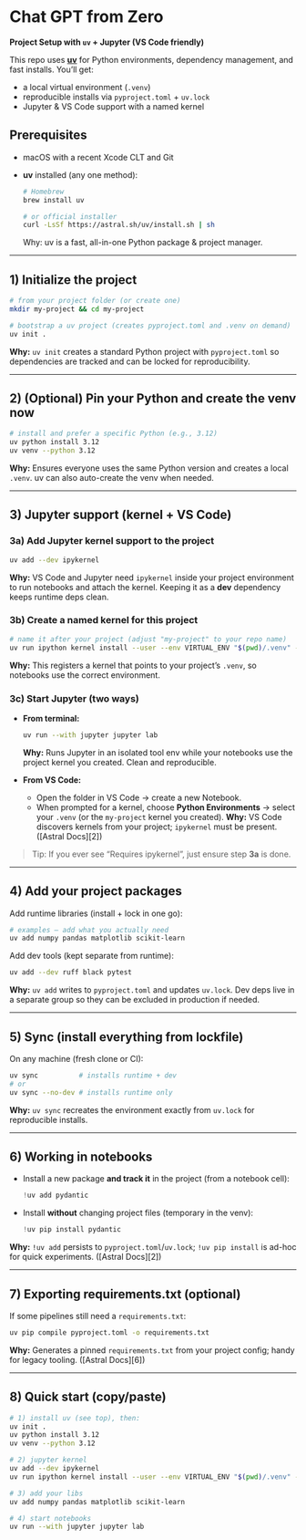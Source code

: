 # Chat GPT from Zero


**Project Setup with `uv` + Jupyter (VS Code friendly)**

This repo uses **[uv](https://docs.astral.sh/uv/)** for Python environments, dependency management, and fast installs. You’ll get:

* a local virtual environment (`.venv`)
* reproducible installs via `pyproject.toml` + `uv.lock`
* Jupyter & VS Code support with a named kernel

## Prerequisites

* macOS with a recent Xcode CLT and Git
* **uv** installed (any one method):

  ```bash
  # Homebrew
  brew install uv

  # or official installer
  curl -LsSf https://astral.sh/uv/install.sh | sh
  ```

  Why: uv is a fast, all-in-one Python package & project manager.

---

## 1) Initialize the project

```bash
# from your project folder (or create one)
mkdir my-project && cd my-project

# bootstrap a uv project (creates pyproject.toml and .venv on demand)
uv init .
```

**Why:** `uv init` creates a standard Python project with `pyproject.toml` so dependencies are tracked and can be locked for reproducibility. 

---

## 2) (Optional) Pin your Python and create the venv now

```bash
# install and prefer a specific Python (e.g., 3.12)
uv python install 3.12
uv venv --python 3.12
```

**Why:** Ensures everyone uses the same Python version and creates a local `.venv`. uv can also auto-create the venv when needed.

---

## 3) Jupyter support (kernel + VS Code)

### 3a) Add Jupyter kernel support to the project

```bash
uv add --dev ipykernel
```

**Why:** VS Code and Jupyter need `ipykernel` inside your project environment to run notebooks and attach the kernel. Keeping it as a **dev** dependency keeps runtime deps clean.

### 3b) Create a named kernel for this project

```bash
# name it after your project (adjust "my-project" to your repo name)
uv run ipython kernel install --user --env VIRTUAL_ENV "$(pwd)/.venv" --name=chatgpt-from-zero
```

**Why:** This registers a kernel that points to your project’s `.venv`, so notebooks use the correct environment.

### 3c) Start Jupyter (two ways)

* **From terminal:**

  ```bash
  uv run --with jupyter jupyter lab
  ```

  **Why:** Runs Jupyter in an isolated tool env while your notebooks use the project kernel you created. Clean and reproducible.

* **From VS Code:**

  * Open the folder in VS Code → create a new Notebook.
  * When prompted for a kernel, choose **Python Environments** → select your `.venv` (or the `my-project` kernel you created).
    **Why:** VS Code discovers kernels from your project; `ipykernel` must be present. ([Astral Docs][2])

> Tip: If you ever see “Requires ipykernel”, just ensure step **3a** is done.

---

## 4) Add your project packages

Add runtime libraries (install + lock in one go):

```bash
# examples — add what you actually need
uv add numpy pandas matplotlib scikit-learn
```

Add dev tools (kept separate from runtime):

```bash
uv add --dev ruff black pytest
```

**Why:** `uv add` writes to `pyproject.toml` and updates `uv.lock`. Dev deps live in a separate group so they can be excluded in production if needed.

---

## 5) Sync (install everything from lockfile)

On any machine (fresh clone or CI):

```bash
uv sync          # installs runtime + dev
# or
uv sync --no-dev # installs runtime only
```

**Why:** `uv sync` recreates the environment exactly from `uv.lock` for reproducible installs.

---

## 6) Working in notebooks

* Install a new package **and track it** in the project (from a notebook cell):

  ```python
  !uv add pydantic
  ```
* Install **without** changing project files (temporary in the venv):

  ```python
  !uv pip install pydantic
  ```

**Why:** `!uv add` persists to `pyproject.toml`/`uv.lock`; `!uv pip install` is ad-hoc for quick experiments. ([Astral Docs][2])

---

## 7) Exporting requirements.txt (optional)

If some pipelines still need a `requirements.txt`:

```bash
uv pip compile pyproject.toml -o requirements.txt
```

**Why:** Generates a pinned `requirements.txt` from your project config; handy for legacy tooling. ([Astral Docs][6])

---

## 8) Quick start (copy/paste)

```bash
# 1) install uv (see top), then:
uv init .
uv python install 3.12
uv venv --python 3.12

# 2) jupyter kernel
uv add --dev ipykernel
uv run ipython kernel install --user --env VIRTUAL_ENV "$(pwd)/.venv" --name=my-project

# 3) add your libs
uv add numpy pandas matplotlib scikit-learn

# 4) start notebooks
uv run --with jupyter jupyter lab
```
